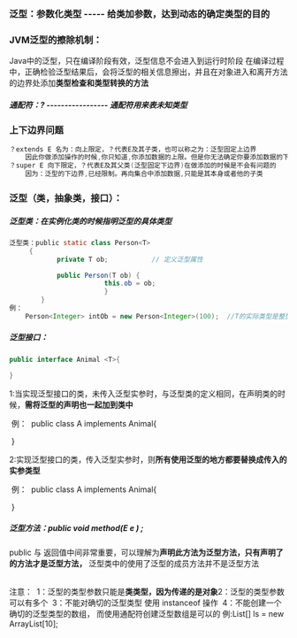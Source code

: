 ### 泛型：参数化类型 ----- 给类加参数，达到动态的确定类型的目的

### JVM泛型的擦除机制：

Java中的泛型，只在编译阶段有效，泛型信息不会进入到运行时阶段
在编译过程中，正确检验泛型结果后，会将泛型的相关信息擦出，并且在对象进入和离开方法的边界处添加**类型检查和类型转换的方法**

##### 通配符：?   ----------------- 通配符用来表未知类型

### 上下边界问题

```java
？extends E 名为：向上限定，？代表E及其子类，也可以称之为：泛型固定上边界
	因此你做添加操作的时候,你只知道,你添加数据的上限。但是你无法确定你要添加数据的下限，因此无法添加数据
？super E 向下限定，？代表E及其父类(泛型固定下边界)在做添加的时候是不会有问题的
	因为：泛型的下边界,已经限制。再向集合中添加数据,只能是其本身或者他的子类
```



### 泛型（类，抽象类，接口）：

##### 泛型类：在实例化类的时候指明泛型的具体类型

```java
泛型类：public static class Person<T>
	 {  
			private T ob; 			// 定义泛型属性  

  			public Person(T ob) {  
       					this.ob = ob; 
					    } 
   		} 	 
例：
	Person<Integer> intOb = new Person<Integer>(100);  //T的实际类型是整型
```

##### 泛型接口：

```java
public interface Animal <T>{

}
```

​1:当实现泛型接口的类，未传入泛型实参时，与泛型类的定义相同，在声明类的时候，**需将泛型的声明也一起加到类中**

​	例：
​		public class A<T> implements Animal<T>{

​		}

2:实现泛型接口的类，传入泛型实参时，则**所有使用泛型的地方都要替换成传入的实参类型**

​	例：
​		public class A  implements Animal<String>{

​		}

##### 泛型方法：public <T> void method(E e ) ;

public 与 返回值中间<T>非常重要，可以理解为**声明此方法为泛型方法，只有声明了<T>的方法才是泛型方法，**
泛型类中的使用了泛型的成员方法并不是泛型方法

​	
注意：
​	1：泛型的类型参数只能是**类类型，因为传递的是对象**
​	2：泛型的类型参数可以有多个
​	3：不能对确切的泛型类型 使用 instanceof 操作
​	4：不能创建一个确切的泛型类型的数组， 而使用通配符创建泛型数组是可以的
​		例:List<?>[] ls = new ArrayList<?>[10];  




